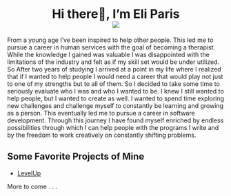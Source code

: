
   <h1 align="center"> Hi there👋, I’m Eli Paris <br> <a href="https://www.linkedin.com/in/eli-paris-96902a285/"><img src="https://img.shields.io/badge/LinkedIn-0077B5?style=for-the-badge&logo=linkedin&logoColor=white"></img></a>
</h1>
 From a young age I’ve been inspired to help other people. This led me to pursue a career in human services with the goal of becoming a therapist. While the knowledge I gained was valuable I was disappointed with the limitations of the industry and felt as if my skill set would be under utilized. So After two years of studying I arrived at a point in my life where I realized that if I wanted to help people I would need a career that would play not just to one of my strengths but to all of them. So I decided to take some time to seriously evaluate who I was and who I wanted to be. I knew I still wanted to help people, but I wanted to create as well. I wanted to spend time exploring new challenges and challenge myself to constantly be learning and growing as a person. This eventually led me to pursue a career in software development. Through this journey I have found myself enriched by endless possibilities through which I can help people with the programs I write and by the freedom to work creatively on constantly shifting problems.
 

 ## Some Favorite Projects of Mine
 - [LevelUp]( https://github.com/Eli-J-Paris/LevelUp)

 More to come . . .
<!---
Eli-J-Paris/Eli-J-Paris is a ✨ special ✨ repository because its `README.md` (this file) appears on your GitHub profile.
You can click the Preview link to take a look at your changes.
--->

